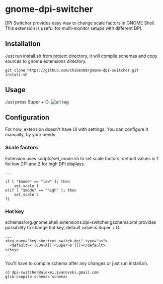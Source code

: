 # gnome-dpi-switcher
DPI Switcher provides easy way to change scale factors in GNOME Shell. This extension is useful for multi-monitor setups with different DPI.

## Installation
Just run install.sh from project directory, it will compile schemas and copy sources to gnome extensions directory.
```
git clone https://github.com/chiken88/gnome-dpi-switcher.git
install.sh
```

## Usage
Just press Super + O.
![alt tag](https://github.com/chiken88/gnome-dpi-switcher/blob/master/screenshots/demo.png)

## Configuration
For now, extension doesn't have UI with settings. You can configure it manually, by your needs. 

### Scale factors
Extension uses scripts/set_mode.sh to set scale factors, default values is 1 for low DPI and 2 for high DPI displays.
```
...

if [ "$mode" == "low" ]; then
    set_scale 1
elif [ "$mode" == "high" ]; then
    set_scale 2
fi
```

### Hot key
schemas/org.gnome.shell.extensions.dpi-switcher.gschema.xml provides possibility to change hot key, default value is Super + O.
```
...
<key name="key-shortcut-switch-dpi" type="as">
  <default><![CDATA[['<Super>o']]]></default>
</key>
...
```
You'll have to compile schema after any changes or just run install.sh.
```
cd dpi-switcher@alexei.ivanovski.gmail.com
glib-compile-schemas schemas
```
